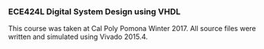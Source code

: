 ### ECE424L Digital System Design using VHDL
This course was taken at Cal Poly Pomona Winter 2017. All source files were written and simulated using Vivado 2015.4.
